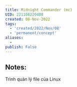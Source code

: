 ```yaml
---
title: Midnight Commander (mc)
UID: 221108220408
created: 08-Nov-2022
tags:
  - 'created/2022/Nov/08'
  - 'permanent/concept'
aliases:
  - 
publish: False
---
```

## Notes:
Trình quản lý file của Linux



